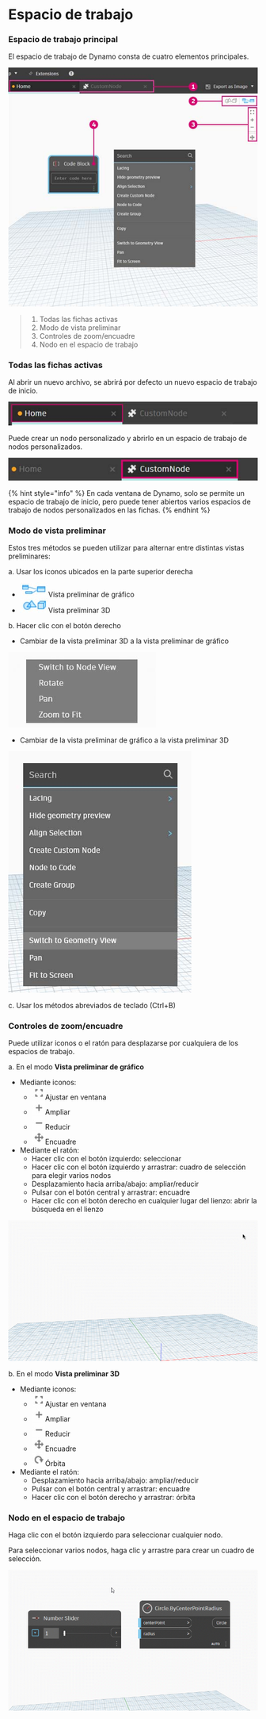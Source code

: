 # Espacio de trabajo

### Espacio de trabajo principal

El espacio de trabajo de Dynamo consta de cuatro elementos principales.

![](<./images/3-1/workspace - ui.jpg>)

> 1. Todas las fichas activas
> 2. Modo de vista preliminar
> 3. Controles de zoom/encuadre
> 4. Nodo en el espacio de trabajo

### Todas las fichas activas

Al abrir un nuevo archivo, se abrirá por defecto un nuevo espacio de trabajo de inicio.

![](<./images/3-1/workspace - home tab.jpg>)

Puede crear un nodo personalizado y abrirlo en un espacio de trabajo de nodos personalizados.

![](<./images/3-1/workspace - custom node tab.jpg>)

{% hint style="info" %}
En cada ventana de Dynamo, solo se permite un espacio de trabajo de inicio, pero puede tener abiertos varios espacios de trabajo de nodos personalizados en las fichas.
{% endhint %}

### Modo de vista preliminar

Estos tres métodos se pueden utilizar para alternar entre distintas vistas preliminares:

a. Usar los iconos ubicados en la parte superior derecha

* ![](<./images/3-1/3-1-04 Graph preview icon.jpg>)Vista preliminar de gráfico
* ![](<./images/3-1/3-1-05 3D preview icon.jpg>)Vista preliminar 3D

b. Hacer clic con el botón derecho

* Cambiar de la vista preliminar 3D a la vista preliminar de gráfico

![](<./images/3-1/3-1-06 right click switch to graph preview.jpg>)

* Cambiar de la vista preliminar de gráfico a la vista preliminar 3D

![](<./images/3-1/workspace - right click switch to geometry.jpg>)

c. Usar los métodos abreviados de teclado (Ctrl+B)

### Controles de zoom/encuadre

Puede utilizar iconos o el ratón para desplazarse por cualquiera de los espacios de trabajo.

a. En el modo **Vista preliminar de gráfico**

* Mediante iconos:
   * ![](<./images/3-1/3-1-08 graph preview zoom to fitpsd.jpg>)Ajustar en ventana
   * ![](<./images/3-1/3-1-09 graph preview zoom in.jpg>)Ampliar
   * ![](<./images/3-1/3-1-10 graph preview zoom out.jpg>)Reducir
   * ![](<./images/3-1/3-1-11 graph preview pan.jpg>)Encuadre
* Mediante el ratón:
   * Hacer clic con el botón izquierdo: seleccionar
   * Hacer clic con el botón izquierdo y arrastrar: cuadro de selección para elegir varios nodos
   * Desplazamiento hacia arriba/abajo: ampliar/reducir
   * Pulsar con el botón central y arrastrar: encuadre
   * Hacer clic con el botón derecho en cualquier lugar del lienzo: abrir la búsqueda en el lienzo

![](<./images/3-1/workspace - in canvas search.gif>)

b. En el modo **Vista preliminar 3D**

* Mediante iconos:
   * ![](<./images/3-1/3-1-08 graph preview zoom to fitpsd.jpg>)Ajustar en ventana
   * ![](<./images/3-1/3-1-09 graph preview zoom in.jpg>)Ampliar
   * ![](<./images/3-1/3-1-10 graph preview zoom out.jpg>)Reducir
   * ![](<./images/3-1/3-1-11 graph preview pan.jpg>)Encuadre
   * ![](<./images/3-1/3-1-13 3D preview orbit.jpg>)Órbita
* Mediante el ratón:
   * Desplazamiento hacia arriba/abajo: ampliar/reducir
   * Pulsar con el botón central y arrastrar: encuadre
   * Hacer clic con el botón derecho y arrastrar: órbita

### Nodo en el espacio de trabajo

Haga clic con el botón izquierdo para seleccionar cualquier nodo.

Para seleccionar varios nodos, haga clic y arrastre para crear un cuadro de selección.

![](<./images/3-1/workspace - selection box.gif>)
